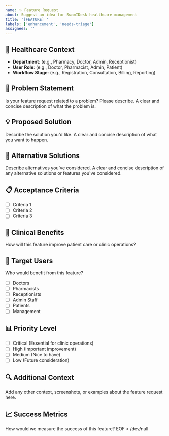 ```yaml
---
name: ✨ Feature Request
about: Suggest an idea for SwamIDesk healthcare management
title: '[FEATURE] '
labels: ['enhancement', 'needs-triage']
assignees: ''
---
```


## 🏥 Healthcare Context
- **Department**: (e.g., Pharmacy, Doctor, Admin, Receptionist)
- **User Role**: (e.g., Doctor, Pharmacist, Admin, Patient)
- **Workflow Stage**: (e.g., Registration, Consultation, Billing, Reporting)

## 🎯 Problem Statement
Is your feature request related to a problem? Please describe.
A clear and concise description of what the problem is.

## 💡 Proposed Solution
Describe the solution you'd like.
A clear and concise description of what you want to happen.

## 🔄 Alternative Solutions
Describe alternatives you've considered.
A clear and concise description of any alternative solutions or features you've considered.

## 📋 Acceptance Criteria
- [ ] Criteria 1
- [ ] Criteria 2  
- [ ] Criteria 3

## 🏥 Clinical Benefits
How will this feature improve patient care or clinic operations?

## 👥 Target Users
Who would benefit from this feature?
- [ ] Doctors
- [ ] Pharmacists
- [ ] Receptionists
- [ ] Admin Staff
- [ ] Patients
- [ ] Management

## 📊 Priority Level
- [ ] Critical (Essential for clinic operations)
- [ ] High (Important improvement)
- [ ] Medium (Nice to have)
- [ ] Low (Future consideration)

## 🔍 Additional Context
Add any other context, screenshots, or examples about the feature request here.

## 📈 Success Metrics
How would we measure the success of this feature?
EOF < /dev/null
